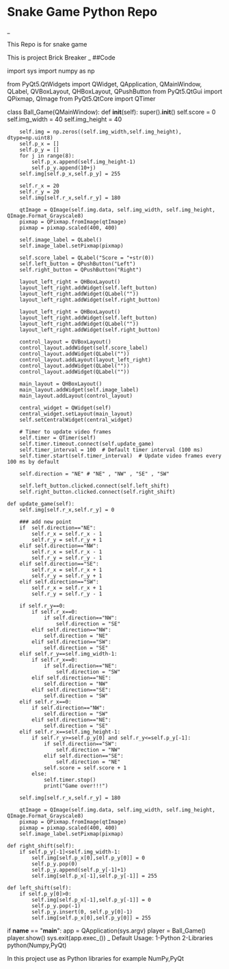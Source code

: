 # Snake Game Python Repo
_
<p>This Repo is for snake game</p>
This is project Brick Breaker
_
##Code


import sys
import numpy as np

from PyQt5.QtWidgets import QWidget, QApplication, QMainWindow, QLabel, QVBoxLayout, QHBoxLayout, QPushButton
from PyQt5.QtGui import QPixmap, QImage
from PyQt5.QtCore import QTimer

class Ball_Game(QMainWindow):
    def __init__(self):
        super().__init__()
        self.score = 0
        self.img_width = 40
        self.img_height = 40
        
        self.img = np.zeros((self.img_width,self.img_height), dtype=np.uint8)
        self.p_x = []
        self.p_y = []
        for j in range(8):
            self.p_x.append(self.img_height-1)
            self.p_y.append(10+j)
        self.img[self.p_x,self.p_y] = 255

        self.r_x = 20
        self.r_y = 20
        self.img[self.r_x,self.r_y] = 180

        qtImage = QImage(self.img.data, self.img_width, self.img_height, QImage.Format_Grayscale8)
        pixmap = QPixmap.fromImage(qtImage)
        pixmap = pixmap.scaled(400, 400)
        
        self.image_label = QLabel()
        self.image_label.setPixmap(pixmap)

        self.score_label = QLabel("Score = "+str(0))
        self.left_button = QPushButton("Left")
        self.right_button = QPushButton("Right")

        layout_left_right = QHBoxLayout()
        layout_left_right.addWidget(self.left_button)
        layout_left_right.addWidget(QLabel(""))
        layout_left_right.addWidget(self.right_button)

        layout_left_right = QHBoxLayout()
        layout_left_right.addWidget(self.left_button)
        layout_left_right.addWidget(QLabel(""))
        layout_left_right.addWidget(self.right_button)

        control_layout = QVBoxLayout()
        control_layout.addWidget(self.score_label)
        control_layout.addWidget(QLabel(""))
        control_layout.addLayout(layout_left_right)
        control_layout.addWidget(QLabel(""))
        control_layout.addWidget(QLabel(""))
        
        main_layout = QHBoxLayout()
        main_layout.addWidget(self.image_label)
        main_layout.addLayout(control_layout)

        central_widget = QWidget(self)
        central_widget.setLayout(main_layout)
        self.setCentralWidget(central_widget)

        # Timer to update video frames
        self.timer = QTimer(self)
        self.timer.timeout.connect(self.update_game)
        self.timer_interval = 100  # Default timer interval (100 ms)
        self.timer.start(self.timer_interval)  # Update video frames every 100 ms by default

        self.direction = "NE" # "NE" , "NW" , "SE" , "SW"

        self.left_button.clicked.connect(self.left_shift)
        self.right_button.clicked.connect(self.right_shift)
    
    def update_game(self):
        self.img[self.r_x,self.r_y] = 0
        
        ### add new point
        if  self.direction=="NE":
            self.r_x = self.r_x - 1
            self.r_y = self.r_y + 1
        elif self.direction=="NW":
            self.r_x = self.r_x - 1
            self.r_y = self.r_y - 1
        elif self.direction=="SE":
            self.r_x = self.r_x + 1
            self.r_y = self.r_y + 1
        elif self.direction=="SW":
            self.r_x = self.r_x + 1
            self.r_y = self.r_y - 1

        if self.r_y==0:
            if self.r_x==0:
                if self.direction=="NW":
                    self.direction = "SE"
            elif self.direction=="NW":
                self.direction = "NE"
            elif self.direction=="SW":
                self.direction = "SE"
        elif self.r_y==self.img_width-1:
            if self.r_x==0:
                if self.direction=="NE":
                    self.direction = "SW"
            elif self.direction=="NE":
                self.direction = "NW"
            elif self.direction=="SE":
                self.direction = "SW"
        elif self.r_x==0:
            if self.direction=="NW":
                self.direction = "SW"
            elif self.direction=="NE":
                self.direction = "SE"
        elif self.r_x==self.img_height-1:
            if self.r_y>=self.p_y[0] and self.r_y<=self.p_y[-1]:
                if self.direction=="SW":
                    self.direction = "NW"
                elif self.direction=="SE":
                    self.direction = "NE"
                self.score = self.score + 1
            else:
                self.timer.stop()
                print("Game over!!!")
        
        self.img[self.r_x,self.r_y] = 180

        qtImage = QImage(self.img.data, self.img_width, self.img_height, QImage.Format_Grayscale8)
        pixmap = QPixmap.fromImage(qtImage)
        pixmap = pixmap.scaled(400, 400)
        self.image_label.setPixmap(pixmap)
        
    def right_shift(self):
        if self.p_y[-1]<self.img_width-1:
            self.img[self.p_x[0],self.p_y[0]] = 0
            self.p_y.pop(0)
            self.p_y.append(self.p_y[-1]+1)
            self.img[self.p_x[-1],self.p_y[-1]] = 255

    def left_shift(self):
        if self.p_y[0]>0:
            self.img[self.p_x[-1],self.p_y[-1]] = 0
            self.p_y.pop(-1)
            self.p_y.insert(0, self.p_y[0]-1)
            self.img[self.p_x[0],self.p_y[0]] = 255

if __name__ == "__main__":
    app = QApplication(sys.argv)
    player = Ball_Game()
    player.show()
    sys.exit(app.exec_())
    _
    Default Usage:
    1-Python
    2-Libraries python(Numpy,PyQt)


In this project use as Python libraries for example NumPy,PyQt
